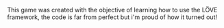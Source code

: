 This game was created with the objective of learning how to use the LÖVE framework, the code is far from perfect but i'm proud of how it turned out!
